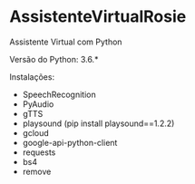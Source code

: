 # AssistenteVirtualRosie
Assistente Virtual com Python

Versão do Python: 3.6.*

Instalações:
- SpeechRecognition
- PyAudio
- gTTS
- playsound (pip install playsound==1.2.2)
- gcloud
- google-api-python-client
- requests
- bs4
- remove